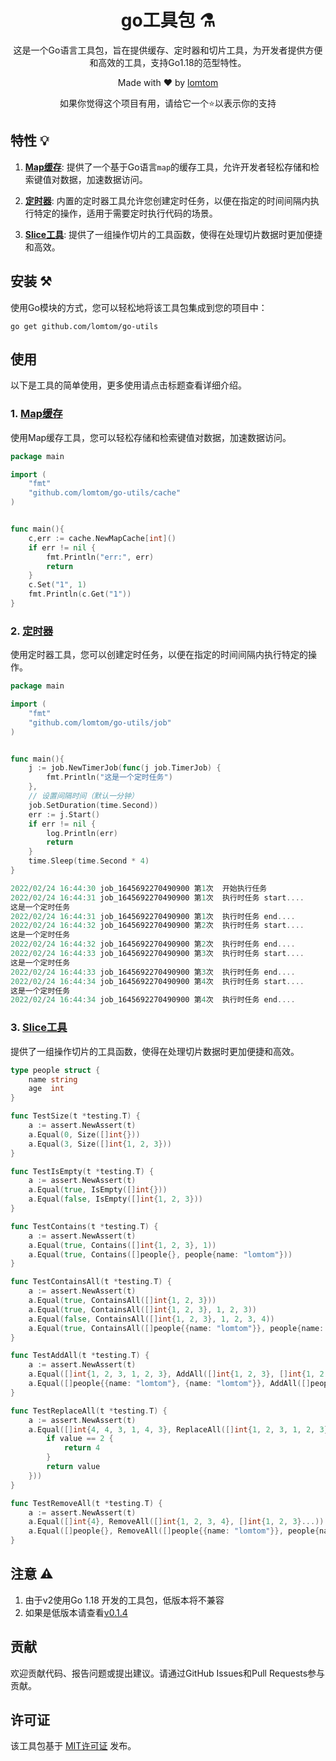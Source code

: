 <h1 align=center>go工具包 ⚗️</h1>

<p align=center>这是一个Go语言工具包，旨在提供缓存、定时器和切片工具，为开发者提供方便和高效的工具，支持Go1.18的范型特性。</p>

<p align=center>Made with ♥ by <a href="https://lomtom.cn">lomtom</a></p>

<p align=center>如果你觉得这个项目有用，请给它一个⭐以表示你的支持</p>

## 特性 💡

1. **[Map缓存](cache/README.md)**: 提供了一个基于Go语言`map`的缓存工具，允许开发者轻松存储和检索键值对数据，加速数据访问。

2. **[定时器](job/README.md)**: 内置的定时器工具允许您创建定时任务，以便在指定的时间间隔内执行特定的操作，适用于需要定时执行代码的场景。

3. **[Slice工具](slice/README.md)**: 提供了一组操作切片的工具函数，使得在处理切片数据时更加便捷和高效。

## 安装  ⚒️

使用Go模块的方式，您可以轻松地将该工具包集成到您的项目中：
```shell
go get github.com/lomtom/go-utils
```

## 使用

以下是工具的简单使用，更多使用请点击标题查看详细介绍。

### 1. [Map缓存](cache/README.md)

使用Map缓存工具，您可以轻松存储和检索键值对数据，加速数据访问。
```go
package main

import (
    "fmt"
    "github.com/lomtom/go-utils/cache"
)


func main(){
    c,err := cache.NewMapCache[int]()
    if err != nil {
        fmt.Println("err:", err)
        return
    }
    c.Set("1", 1)
    fmt.Println(c.Get("1"))
}
```

### 2. **[定时器](job/README.md)**

使用定时器工具，您可以创建定时任务，以便在指定的时间间隔内执行特定的操作。
```go
package main

import (
	"fmt"
	"github.com/lomtom/go-utils/job"
)


func main(){
	j := job.NewTimerJob(func(j job.TimerJob) {
		fmt.Println("这是一个定时任务")
	},
	// 设置间隔时间（默认一分钟）
	job.SetDuration(time.Second))
	err := j.Start()
	if err != nil {
		log.Println(err)
		return
	}
	time.Sleep(time.Second * 4)
}
```

```go
2022/02/24 16:44:30 job_1645692270490900 第1次  开始执行任务
2022/02/24 16:44:31 job_1645692270490900 第1次  执行时任务 start....
这是一个定时任务
2022/02/24 16:44:31 job_1645692270490900 第1次  执行时任务 end....
2022/02/24 16:44:32 job_1645692270490900 第2次  执行时任务 start....
这是一个定时任务
2022/02/24 16:44:32 job_1645692270490900 第2次  执行时任务 end....
2022/02/24 16:44:33 job_1645692270490900 第3次  执行时任务 start....
这是一个定时任务
2022/02/24 16:44:33 job_1645692270490900 第3次  执行时任务 end....
2022/02/24 16:44:34 job_1645692270490900 第4次  执行时任务 start....
这是一个定时任务
2022/02/24 16:44:34 job_1645692270490900 第4次  执行时任务 end....
```

### 3. **[Slice工具](slice/README.md)**

提供了一组操作切片的工具函数，使得在处理切片数据时更加便捷和高效。

```go
type people struct {
	name string
	age  int
}

func TestSize(t *testing.T) {
	a := assert.NewAssert(t)
	a.Equal(0, Size([]int{}))
	a.Equal(3, Size([]int{1, 2, 3}))
}

func TestIsEmpty(t *testing.T) {
	a := assert.NewAssert(t)
	a.Equal(true, IsEmpty([]int{}))
	a.Equal(false, IsEmpty([]int{1, 2, 3}))
}

func TestContains(t *testing.T) {
	a := assert.NewAssert(t)
	a.Equal(true, Contains([]int{1, 2, 3}, 1))
	a.Equal(true, Contains([]people{}, people{name: "lomtom"}))
}

func TestContainsAll(t *testing.T) {
	a := assert.NewAssert(t)
	a.Equal(true, ContainsAll([]int{1, 2, 3}))
	a.Equal(true, ContainsAll([]int{1, 2, 3}, 1, 2, 3))
	a.Equal(false, ContainsAll([]int{1, 2, 3}, 1, 2, 3, 4))
	a.Equal(true, ContainsAll([]people{{name: "lomtom"}}, people{name: "lomtom"}))
}

func TestAddAll(t *testing.T) {
	a := assert.NewAssert(t)
	a.Equal([]int{1, 2, 3, 1, 2, 3}, AddAll([]int{1, 2, 3}, []int{1, 2, 3}...))
	a.Equal([]people{{name: "lomtom"}, {name: "lomtom"}}, AddAll([]people{{name: "lomtom"}}, people{name: "lomtom"}))
}

func TestReplaceAll(t *testing.T) {
	a := assert.NewAssert(t)
	a.Equal([]int{4, 4, 3, 1, 4, 3}, ReplaceAll([]int{1, 2, 3, 1, 2, 3}, func(value int) int {
		if value == 2 {
			return 4
		}
		return value
	}))
}

func TestRemoveAll(t *testing.T) {
	a := assert.NewAssert(t)
	a.Equal([]int{4}, RemoveAll([]int{1, 2, 3, 4}, []int{1, 2, 3}...))
	a.Equal([]people{}, RemoveAll([]people{{name: "lomtom"}}, people{name: "lomtom"}))
}
```

注意 ⚠️
---
1. 由于v2使用Go 1.18 开发的工具包，低版本将不兼容
2. 如果是低版本请查看[v0.1.4](https://github.com/lomtom/go-utils/tree/v0.1.4)

## 贡献
欢迎贡献代码、报告问题或提出建议。请通过GitHub Issues和Pull Requests参与贡献。

## 许可证
该工具包基于 [MIT许可证](LICENSE) 发布。